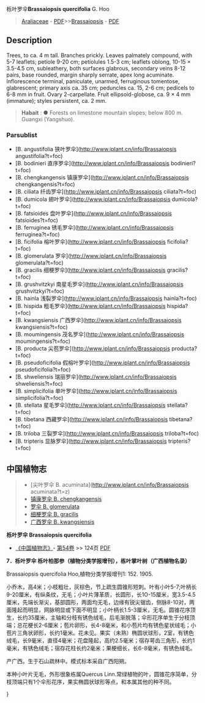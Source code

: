 栎叶罗伞**Brassaiopsis quercifolia** G. Hoo

> [Araliaceae](http://www.iplant.cn/info/Araliaceae?t=foc) - [PDF](http://www.iplant.cn/foc/pdf/Araliaceae.pdf)>>[Brassaiopsis](http://www.iplant.cn/info/Brassaiopsis?t=foc) - [PDF](http://www.iplant.cn/foc/pdf/Brassaiopsis.pdf)

## Description

Trees, to ca. 4 m tall. Branches prickly. Leaves palmately compound, with 5-7 leaflets; petiole 9-20 cm; petiolules 1.5-3 cm; leaflets oblong, 10-15 × 3.5-4.5 cm, subleathery, both surfaces glabrous, secondary veins 8-12 pairs, base rounded, margin sharply serrate, apex long acuminate. Inflorescence terminal, paniculate, unarmed, ferruginous tomentose, glabrescent; primary axis ca. 35 cm; peduncles ca. 15, 2-6 cm; pedicels to 6-8 mm in fruit. Ovary 2-carpellate. Fruit ellipsoid-globose, ca. 9 × 4 mm (immature); styles persistent, ca. 2 mm.

> **Habait** : 
>● Forests on limestone mountain slopes; below 800 m. Guangxi (Yangshuo).

### Parsublist

* [B.  angustifolia  狭叶罗伞](http://www.iplant.cn/info/Brassaiopsis angustifolia?t=foc)
* [B.  bodinieri  直序罗伞](http://www.iplant.cn/info/Brassaiopsis bodinieri?t=foc)
* [B.  chengkangensis  镇康罗伞](http://www.iplant.cn/info/Brassaiopsis chengkangensis?t=foc)
* [B.  ciliata  纤齿罗伞](http://www.iplant.cn/info/Brassaiopsis ciliata?t=foc)
* [B.  dumicola  翅叶罗伞](http://www.iplant.cn/info/Brassaiopsis dumicola?t=foc)
* [B.  fatsioides  盘叶罗伞](http://www.iplant.cn/info/Brassaiopsis fatsioides?t=foc)
* [B.  ferruginea  锈毛罗伞](http://www.iplant.cn/info/Brassaiopsis ferruginea?t=foc)
* [B.  ficifolia  榕叶罗伞](http://www.iplant.cn/info/Brassaiopsis ficifolia?t=foc)
* [B.  glomerulata  罗伞](http://www.iplant.cn/info/Brassaiopsis glomerulata?t=foc)
* [B.  gracilis  细梗罗伞](http://www.iplant.cn/info/Brassaiopsis gracilis?t=foc)
* [B.  grushvitzkyi  南星毛罗伞](http://www.iplant.cn/info/Brassaiopsis grushvitzkyi?t=foc)
* [B.  hainla  浅裂罗伞](http://www.iplant.cn/info/Brassaiopsis hainla?t=foc)
* [B.  hispida  粗毛罗伞](http://www.iplant.cn/info/Brassaiopsis hispida?t=foc)
* [B.  kwangsiensis  广西罗伞](http://www.iplant.cn/info/Brassaiopsis kwangsiensis?t=foc)
* [B.  moumingensis  茂名罗伞](http://www.iplant.cn/info/Brassaiopsis moumingensis?t=foc)
* [B.  producta  尖苞罗伞](http://www.iplant.cn/info/Brassaiopsis producta?t=foc)
* [B.  pseudoficifolia  假榕叶罗伞](http://www.iplant.cn/info/Brassaiopsis pseudoficifolia?t=foc)
* [B.  shweliensis  瑞丽罗伞](http://www.iplant.cn/info/Brassaiopsis shweliensis?t=foc)
* [B.  simplicifolia  单叶罗伞](http://www.iplant.cn/info/Brassaiopsis simplicifolia?t=foc)
* [B.  stellata  星毛罗伞](http://www.iplant.cn/info/Brassaiopsis stellata?t=foc)
* [B.  tibetana  西藏罗伞](http://www.iplant.cn/info/Brassaiopsis tibetana?t=foc)
* [B.  triloba  三裂罗伞](http://www.iplant.cn/info/Brassaiopsis triloba?t=foc)
* [B.  tripteris  显脉罗伞](http://www.iplant.cn/info/Brassaiopsis tripteris?t=foc)

## 中国植物志

> * [尖叶罗伞  B.  acuminata](http://www.iplant.cn/info/Brassaiopsis acuminata?t=z)
> * [镇康罗伞  B.  chengkangensis](Brassaiopsis-chengkangensis-镇康罗伞.md)
> * [罗伞  B.  glomerulata](Brassaiopsis-glomerulata-罗伞.md)
> * [细梗罗伞  B.  gracilis](Brassaiopsis-gracilis-细梗罗伞.md)
> * [广西罗伞  B.  kwangsiensis](Brassaiopsis-kwangsiensis-广西罗伞.md)

**栎叶罗伞 Brassaiopsis quercifolia**

* [《中国植物志》](http://www.iplant.cn/frps)- [第54卷](http://www.iplant.cn/frps/vol/54) >> 124页 [PDF](http://www.iplant.cn/frps/pdf/54/124.PDF)

**7．栎叶罗伞 栎叶柏那参（植物分类学报增刊），栋叶掌叶树（广西植物名录）**

Brassaiopsis quercifolia Hoo,植物分类学报增刊1: 152. 1905.

小乔木，高4米；小枝粗壮，灰棕色，节上疏生圆锥形短刺。叶有小叶5-7;叶柄长9-20厘米，有纵条纹，无毛；小叶片薄革质，长圆形，长1O-15厘米，宽3.5-4.5厘米，先端长渐尖，基部圆形，两面均无毛，边缘有锐尖锯齿，侧脉8-10对，两面隆起而明显，网脉明显或下面不明显；小叶柄长1.5-3厘米，无毛。圆锥花序顶生，长约35厘米，主轴和分枝有锈色绒毛，后毛渐脱落；伞形花序单生于分枝顶端；总花梗长2-6厘米；苞片卵形，长4-8毫米，和小苞片均有锈色星状绒毛；小苞片三角状卵形，长约1毫米。花未见。果实（未熟）椭圆状球形，2室，有锈色绒毛，长9毫米，直径4毫米；花盘隆起，高约2.5毫米；宿存萼齿三角形，长约1毫米，有锈色绒毛；宿存花柱长约2毫米；果梗细长，长6-8毫米，有锈色绒毛。

产广西。生于石山疏林中。模式标本采自广西阳朔。

本种小叶片无毛，外形很象栋属Quercus Linn.常绿植物的叶，圆锥花序简单，分枝顶端只有1个伞形花序，果实椭圆状球形等点，和本属其他的种不同。

}